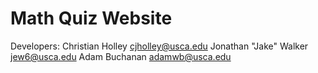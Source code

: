 # Math Quiz Website
Developers:
Christian Holley cjholley@usca.edu
Jonathan "Jake" Walker jew6@usca.edu
Adam Buchanan adamwb@usca.edu
